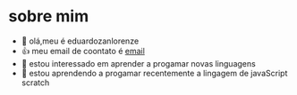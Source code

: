 # sobre mim
- 👋 olá,meu é eduardozanlorenze
- 👍 meu email de coontato é [email](eduardo.zanlorenze@escola.pr.gov.br)
- 👀 estou interessado em aprender a progamar novas linguagens 
- 🌱 estou aprendendo a progamar recentemente a lingagem de javaScript scratch
